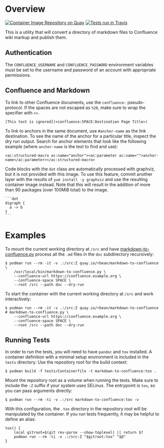 # Overview

[![Container Image Repository on
Quay](https://quay.io/repository/rbean/markdown-to-confluence/status "Container Image Repository on
Quay")](https://quay.io/repository/rbean/markdown-to-confluence) [![Tests run in
Travis](https://api.travis-ci.org/ralphbean/markdown-to-confluence.svg?branch=master
"Tests run in Travis")](https://travis-ci.org/github/ralphbean/markdown-to-confluence/builds)

This is a utility that will convert a directory of markdown files to Confluence
wiki markup and publish them.


## Authentication

The `CONFLUENCE_USERNAME` and `CONFLUENCE_PASSWORD` environment variables must
be set to the username and password of an account with appropriate permissions.


## Confluence and Markdown

To link to other Confluence documents, use the `confluence:` pseudo-protocol.
If the spaces are not escaped as `%20`, make sure to wrap the specifier with
`<>`.

```
[This text is ignored](<confluence:SPACE:Destination Page Title>)
```

To link to anchors in the same document, use `#anchor-name` as the link
destination. To see the name of the anchor for a particular title, inspect the
dry run output. Search for anchor elements that look like the following example
(where `anchor-name` is the text to find and use):

```
<ac:structured-macro ac:name="anchor"><ac:parameter ac:name="">anchor-name</ac:parameter></ac:structured-macro>
```

Code blocks with the `dot` class are automatically processed with graphviz, but
it is not provided with this image. To use this feature, commit another layer
with the results of `yum install -y graphviz` and use the resulting container
image instead. Note that this will result in the addition of more than 90
packages (over 100MiB total) to the image.

````
```dot
digraph {
  a -> b
}
```
````

# Examples

To mount the current working directory at `/src` and have
[markdown-to-confluence.py](bin/markdown-to-confluence.py) process all the
`.md` files in the `doc` subdirectory recursively:

```
$ podman run --rm -it -v .:/src:Z quay.io/rbean/markdown-to-confluence \
    /usr/local/bin/markdown-to-confluence.py \
    --confluence-url https://confluence.example.org \
    --confluence-space SPACE \
    --root /src --path doc --dry-run
```

To start the container with the current working directory at `/src` and work
interactively:

```
$ podman run --rm -it -v .:/src:Z quay.io/rbean/markdown-to-confluence
# markdown-to-confluence.py \
    --confluence-url https://confluence.example.org \
    --confluence-space SPACE \
    --root /src --path doc --dry-run
```

## Running Tests

In order to run the tests, you will need to have `pandoc` and `tox` installed.
A container definition with a minimal setup environment is included in the
`tests` directory. Use the repository root for the build context:

```
$ podman build -f tests/Containerfile -t markdown-to-confluence:tox .
```

Mount the repository root as a volume when running the tests. Make sure to
include the `:Z` suffix if your system uses SELinux. The entrypoint is `tox`,
so you can pass arguments directly:

```
$ podman run --rm -ti -v .:/src markdown-to-confluence:tox -v
```

With this configuration, the `.tox` directory in the repository root will be
manipulated by the container. If you run tests frequently, it may be helpful to
define an alias:

```
tox() {
	local gitroot=$(git rev-parse --show-toplevel) || return $?
	podman run --rm -ti -v .:/src:Z "$gitroot:tox" "$@"
}
```

